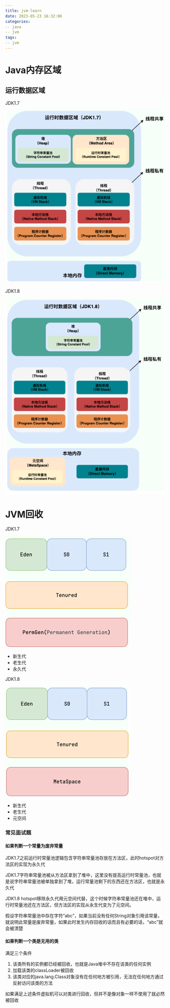 ```yaml
---
title: jvm-learn
date: 2023-05-23 16:32:08
categories:
-- java
-- jvm
tags:
-- jvm
---
```


# Java内存区域
## 运行数据区域

JDK1.7

![image-20230523163329596](../images/image-20230523163329596.png)

JDK1.8

![image-20230523163752233](../images\image-20230523163752233.png)



# JVM回收

JDK1.7

![image-20230523163752233](../images\jdk1.7堆结构.png)

- 新生代
- 老生代
- 永久代

JDK1.8

![image-20230523164208008](..\images\image-20230523164208008.png)

- 新生代
- 老生代
- 元空间



### 常见面试题

#### 如果判断一个常量为废弃常量

JDK1.7之前运行时常量池逻辑包含字符串常量池存放在方法区，此时hotspot对方法区的实现为永久代

JDK1.7字符串常量池被从方法区拿到了堆中，这里没有提高运行时常量池，也就是说字符串常量池被单独拿到了堆，运行常量池剩下的东西还在方法区，也就是永久代

JDK1.8 hotspot移除永久代用元空间代替，这个时候字符串常量池还在堆中，运行时常量池还在方法区，但方法区的实现从永生代变为了元空间。

假设字符串常量池中存在字符“abc”，如果当前没有任何String对象引用该常量，就说明此常量是废弃常量，如果此时发生内存回收的话而且有必要的话，“abc”就会被清楚

#### 如果判断一个类是无用的类

满足三个条件

1. 该类所有的实例都已经被回收，也就是Java堆中不存在该类的任何实例
2. 加载该类的classLoader被回收
3. 该类对应的java.lang.Class对象没有在任何地方被引用，无法在任何地方通过反射访问该类的方法

如果满足上述条件虚拟机可以对类进行回收，但并不是像对象一样不使用了就必然被回收